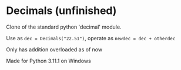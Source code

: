 # Decimals (unfinished)
Clone of the standard python 'decimal' module.

Use as `dec = Decimals("22.51")`,
operate as `newdec = dec + otherdec`

Only has addition overloaded as of now

Made for Python 3.11.1 on Windows
